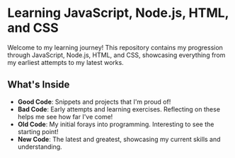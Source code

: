 # Learning JavaScript, Node.js, HTML, and CSS

Welcome to my learning journey! This repository contains my progression through JavaScript, Node.js, HTML, and CSS, showcasing everything from my earliest attempts to my latest works.

## What's Inside

- **Good Code**: Snippets and projects that I'm proud of!
- **Bad Code**: Early attempts and learning exercises. Reflecting on these helps me see how far I've come!
- **Old Code**: My initial forays into programming. Interesting to see the starting point!
- **New Code**: The latest and greatest, showcasing my current skills and understanding.

